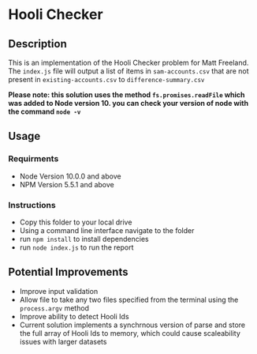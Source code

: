 # Hooli Checker
## Description
This is an implementation of the Hooli Checker problem for Matt Freeland.
The `index.js` file will output a list of items in `sam-accounts.csv` that are not present in `existing-accounts.csv` to `difference-summary.csv`

**Please note: this solution uses the method `fs.promises.readFile` which was added to Node version 10.
you can check your version of node with the command `node -v`**

## Usage
### Requirments
- Node Version 10.0.0 and above
- NPM Version 5.5.1 and above
### Instructions
- Copy this folder to your local drive
- Using a command line interface navigate to the folder
- run `npm install` to install dependencies
- run `node index.js` to run the report

## Potential Improvements
- Improve input validation
- Allow file to take any two files specified from the terminal using the `process.argv` method
- Improve ability to detect Hooli Ids
- Current solution implements a synchrnous version of parse and store the full array of Hooli Ids to memory, which could cause scaleability issues with larger datasets
